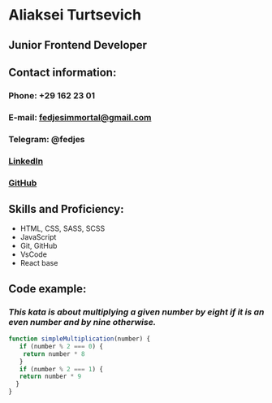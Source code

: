 # Aliaksei Turtsevich # 

## Junior Frontend Developer ##

## Contact information: ##

### Phone: +29 162 23 01 ###
### E-mail: fedjesimmortal@gmail.com ###
### Telegram: @fedjes ###
### [LinkedIn](https://www.linkedin.com/in/%D0%B0%D0%BB%D0%B5%D0%BA%D1%81%D0%B5%D0%B9-%D1%82%D1%83%D1%80%D1%86%D0%B5%D0%B2%D0%B8%D1%87-97a069226/) ###
### [GitHub](https://github.com/fedjes) ###

## Skills and Proficiency: ## 
* HTML, CSS, SASS, SCSS
* JavaScript 
* Git, GitHub 
* VsCode 
* React base

## Code example: ##
### _This kata is about multiplying a given number by eight if it is an even number and by nine otherwise._ ###
```javascript
function simpleMultiplication(number) {
   if (number % 2 === 0) {
    return number * 8 
   }
   if (number % 2 === 1) {
   return number * 9
  }
}
```